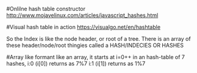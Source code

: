 #Onlilne hash table constructor
http://www.mojavelinux.com/articles/javascript_hashes.html

#Visual hash table in action
https://visualgo.net/en/hashtable

So the Index is like the node header, or root of a tree. There is an array of these header/node/root thingies called a HASH/INDECIES OR HASHES

#Array like formant
like an array, it starts at i=0++
in an hash-table of 7 hashes, i:0 (i[0]) returns as 7%7
i:1 (i[1]) returns as 1%7
